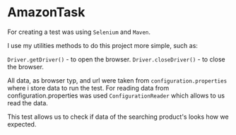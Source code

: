 # AmazonTask

For creating a test was using `Selenium` and `Maven`.

I use my utilities methods to do this project more simple, such as:

`Driver.getDriver()` - to open the browser.
`Driver.closeDriver()` - to close the browser.

All data, as browser typ, and url were taken from `configuration.properties` where i store data to run the test. 
For reading data from configuration.properties was used `ConfigurationReader` which allows to us read the data.

This test allows us to check if data of the searching product's looks how we expected.



